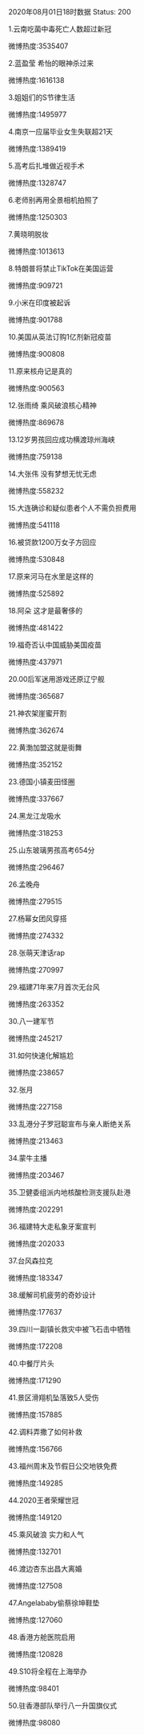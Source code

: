 2020年08月01日18时数据
Status: 200

1.云南吃菌中毒死亡人数超过新冠

微博热度:3535407

2.蓝盈莹 希怡的眼神杀过来

微博热度:1616138

3.姐姐们的S节律生活

微博热度:1495977

4.南京一应届毕业女生失联超21天

微博热度:1389419

5.高考后扎堆做近视手术

微博热度:1328747

6.老师别再用全景相机拍照了

微博热度:1250303

7.黄晓明脱妆

微博热度:1013613

8.特朗普将禁止TikTok在美国运营

微博热度:909721

9.小米在印度被起诉

微博热度:901788

10.美国从英法订购1亿剂新冠疫苗

微博热度:900808

11.原来核舟记是真的

微博热度:900563

12.张雨绮 乘风破浪核心精神

微博热度:869678

13.12岁男孩回应成功横渡琼州海峡

微博热度:759138

14.大张伟 没有梦想无忧无虑

微博热度:558232

15.大连确诊和疑似患者个人不需负担费用

微博热度:541118

16.被贷款1200万女子方回应

微博热度:530848

17.原来河马在水里是这样的

微博热度:525892

18.阿朵 这才是最奢侈的

微博热度:481422

19.福奇否认中国威胁美国疫苗

微博热度:437971

20.00后军迷用游戏还原辽宁舰

微博热度:365687

21.神农架崖蜜开割

微博热度:362674

22.黄渤加盟这就是街舞

微博热度:352152

23.德国小镇麦田怪圈

微博热度:337667

24.黑龙江龙吸水

微博热度:318253

25.山东玻璃男孩高考654分

微博热度:296467

26.孟晚舟

微博热度:279515

27.杨幂女团风穿搭

微博热度:274332

28.张萌天津话rap

微博热度:270997

29.福建71年来7月首次无台风

微博热度:263352

30.八一建军节

微博热度:245217

31.如何快速化解尴尬

微博热度:238657

32.张月

微博热度:227158

33.乱港分子罗冠聪宣布与亲人断绝关系

微博热度:213463

34.蒙牛主播

微博热度:203467

35.卫健委组派内地核酸检测支援队赴港

微博热度:202291

36.福建特大走私象牙案宣判

微博热度:202033

37.台风森拉克

微博热度:183347

38.缓解司机疲劳的奇妙设计

微博热度:177637

39.四川一副镇长救灾中被飞石击中牺牲

微博热度:172208

40.中餐厅片头

微博热度:171290

41.景区滑翔机坠落致5人受伤

微博热度:157885

42.调料弄撒了如何补救

微博热度:156766

43.福州周末及节假日公交地铁免费

微博热度:149285

44.2020王者荣耀世冠

微博热度:149120

45.乘风破浪 实力和人气

微博热度:132701

46.渡边杏东出昌大离婚

微博热度:127508

47.Angelababy偷蔡徐坤鞋垫

微博热度:127060

48.香港方舱医院启用

微博热度:120828

49.S10将全程在上海举办

微博热度:98401

50.驻香港部队举行八一升国旗仪式

微博热度:98080

